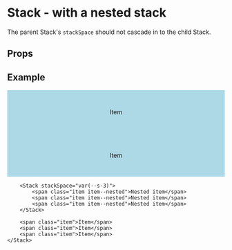 <script lang="ts">
	import type { Space } from '$lib/types';
	import Stack from '$lib/Stack/index.svelte';
	import Sidebar from "$lib/Sidebar/index.svelte";
	import Cover from "$lib/Cover/index.svelte";
	import SqueezeContainer from '$lib/SqueezeContainer/index.svelte';
	import PropSelect from '$lib/PropSelect/index.svelte';

	import { space_options } from '../../preview-content/options';

	let stackSpace: Space = 'var(--s2)';
</script>

<style>
	.item {
		display: flex;
		align-items: center;
		justify-content: center;
		width: 100%;
		max-width: none;
		height: 100px;
		background-color: lightblue;
	}

	.item--nested {
		background-color: pink;
	}
</style>

# Stack - with a nested stack

The parent Stack's `stackSpace` should not cascade in to the child Stack.

## Props

<PropSelect options={space_options} name="stackSpace" bind:value={stackSpace} />

## Example

<SqueezeContainer>
	<Stack {stackSpace}>
		<span class="item">Item</span>
		<span class="item">Item</span>

    	<Stack stackSpace="var(--s-3)">
    		<span class="item item--nested">Nested item</span>
    		<span class="item item--nested">Nested item</span>
    		<span class="item item--nested">Nested item</span>
    	</Stack>

    	<span class="item">Item</span>
    	<span class="item">Item</span>
    	<span class="item">Item</span>
    </Stack>

</SqueezeContainer>
